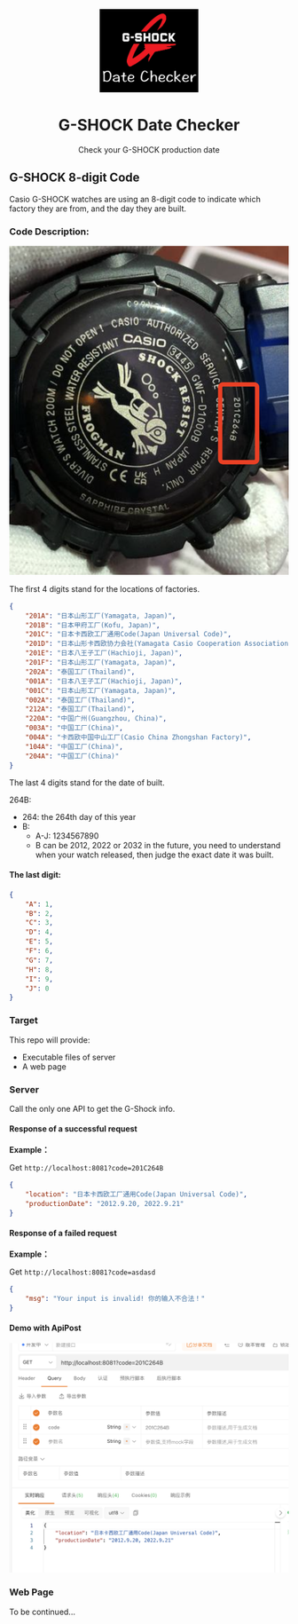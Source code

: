 <div align="center">
    <img src=".github/logo.jpg" alt="logo" height="150"/>
</div>
<h1 align="center">G-SHOCK Date Checker</h1>
<p align="center">Check your G-SHOCK production date</p>

## G-SHOCK 8-digit Code
Casio G-SHOCK watches are using an 8-digit code to indicate which factory they are from, and the day they are built.

### Code Description:
![gshock](.github/g-shock.png)

The first 4 digits stand for the locations of factories.

~~~json
{
    "201A": "日本山形工厂(Yamagata, Japan)",
    "201B": "日本甲府工厂(Kofu, Japan)",
    "201C": "日本卡西欧工厂通用Code(Japan Universal Code)",
    "201D": "日本山形卡西欧协力会社(Yamagata Casio Cooperation Association of Japan)",
    "201E": "日本八王子工厂(Hachioji, Japan)",
    "201F": "日本山形工厂(Yamagata, Japan)",
    "202A": "泰国工厂(Thailand)",
    "001A": "日本八王子工厂(Hachioji, Japan)",
    "001C": "日本山形工厂(Yamagata, Japan)",
    "002A": "泰国工厂(Thailand)",
    "212A": "泰国工厂(Thailand)",
    "220A": "中国广州(Guangzhou, China)",
    "003A": "中国工厂(China)",
    "004A": "卡西欧中国中山工厂(Casio China Zhongshan Factory)",
    "104A": "中国工厂(China)",
    "204A": "中国工厂(China)"
}
~~~

The last 4 digits stand for the date of built.

264B: 
* 264: the 264th day of this year
* B: 
    * A-J: 1234567890
    * B can be 2012, 2022 or 2032 in the future, you need to understand when your watch released, then judge the exact date it was built.

#### The last digit:
~~~json
{
    "A": 1,
    "B": 2,
    "C": 3,
    "D": 4,
    "E": 5,
    "F": 6,
    "G": 7,
    "H": 8,
    "I": 9,
    "J": 0
}
~~~

### Target
This repo will provide:
* Executable files of server
* A web page

### Server

Call the only one API to get the G-Shock info.

#### Response of a successful request

**Example：**

Get `http://localhost:8081?code=201C264B`

~~~json
{
	"location": "日本卡西欧工厂通用Code(Japan Universal Code)",
	"productionDate": "2012.9.20, 2022.9.21"
}
~~~

#### Response of a failed request

**Example：**

Get `http://localhost:8081?code=asdasd`

~~~json
{
	"msg": "Your input is invalid! 你的输入不合法！"
}
~~~

#### Demo with ApiPost
![apipost](.github/apipost.png)


### Web Page
To be continued...